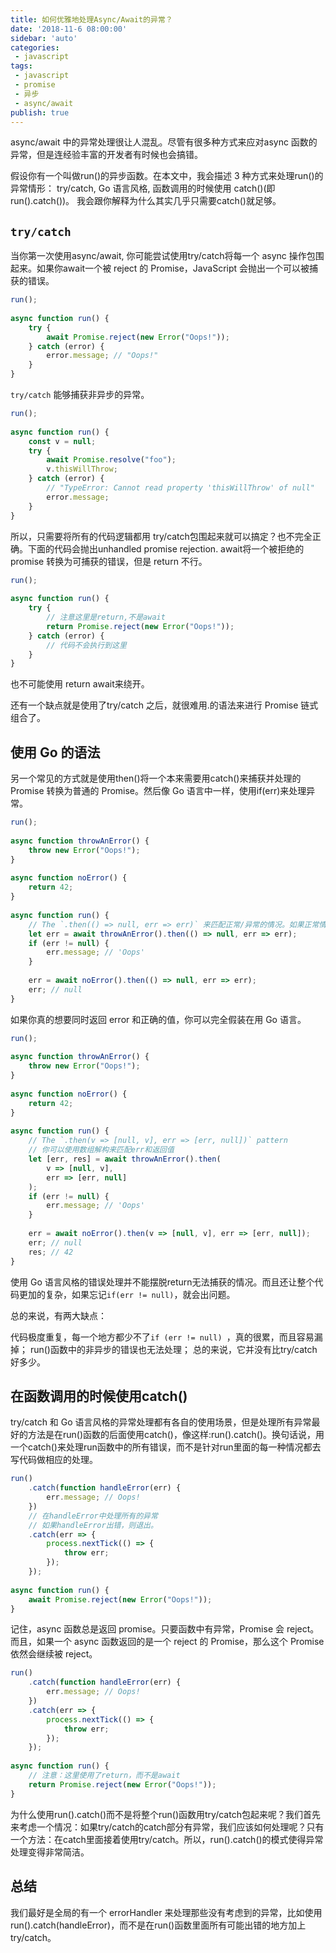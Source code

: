 ```yaml
---
title: 如何优雅地处理Async/Await的异常？
date: '2018-11-6 08:00:00'
sidebar: 'auto'
categories:
 - javascript
tags:
 - javascript
 - promise
 - 异步
 - async/await
publish: true
---
```


async/await 中的异常处理很让人混乱。尽管有很多种方式来应对async 函数的异常，但是连经验丰富的开发者有时候也会搞错。

假设你有一个叫做run()的异步函数。在本文中，我会描述 3 种方式来处理run()的异常情形： try/catch, Go 语言风格, 函数调用的时候使用 catch()(即run().catch())。 我会跟你解释为什么其实几乎只需要catch()就足够。

## ```try/catch```
当你第一次使用async/await, 你可能尝试使用try/catch将每一个 async 操作包围起来。如果你await一个被 reject 的 Promise，JavaScript 会抛出一个可以被捕获的错误。
```js
run();
​
async function run() {
    try {
        await Promise.reject(new Error("Oops!"));
    } catch (error) {
        error.message; // "Oops!"
    }
}
```
```try/catch``` 能够捕获非异步的异常。
```js
run();
​
async function run() {
    const v = null;
    try {
        await Promise.resolve("foo");
        v.thisWillThrow;
    } catch (error) {
        // "TypeError: Cannot read property 'thisWillThrow' of null"
        error.message;
    }
}
```
所以，只需要将所有的代码逻辑都用 try/catch包围起来就可以搞定？也不完全正确。下面的代码会抛出unhandled promise rejection. await将一个被拒绝的 promise 转换为可捕获的错误，但是 return 不行。
```js
run();
​
async function run() {
    try {
        // 注意这里是return,不是await
        return Promise.reject(new Error("Oops!"));
    } catch (error) {
        // 代码不会执行到这里
    }
}
```
也不可能使用 return await来绕开。

还有一个缺点就是使用了try/catch 之后，就很难用.的语法来进行 Promise 链式组合了。

## 使用 Go 的语法
另一个常见的方式就是使用then()将一个本来需要用catch()来捕获并处理的 Promise 转换为普通的 Promise。然后像 Go 语言中一样，使用if(err)来处理异常。
```js
run();
​
async function throwAnError() {
    throw new Error("Oops!");
}
​
async function noError() {
    return 42;
}
​
async function run() {
    // The `.then(() => null, err => err)` 来匹配正常/异常的情况。如果正常情况，返回`null`；如果异常，返回`err`
    let err = await throwAnError().then(() => null, err => err);
    if (err != null) {
        err.message; // 'Oops'
    }
​
    err = await noError().then(() => null, err => err);
    err; // null
}
```
如果你真的想要同时返回 error 和正确的值，你可以完全假装在用 Go 语言。
```js
run();
​
async function throwAnError() {
    throw new Error("Oops!");
}
​
async function noError() {
    return 42;
}
​
async function run() {
    // The `.then(v => [null, v], err => [err, null])` pattern
    // 你可以使用数组解构来匹配err和返回值
    let [err, res] = await throwAnError().then(
        v => [null, v],
        err => [err, null]
    );
    if (err != null) {
        err.message; // 'Oops'
    }
​
    err = await noError().then(v => [null, v], err => [err, null]);
    err; // null
    res; // 42
}
```
使用 Go 语言风格的错误处理并不能摆脱return无法捕获的情况。而且还让整个代码更加的复杂，如果忘记```if(err != null)```，就会出问题。

总的来说，有两大缺点：

代码极度重复，每一个地方都少不了```if (err != null) ```，真的很累，而且容易漏掉；
run()函数中的非异步的错误也无法处理；
总的来说，它并没有比try/catch好多少。

## 在函数调用的时候使用catch()
try/catch 和 Go 语言风格的异常处理都有各自的使用场景，但是处理所有异常最好的方法是在run()函数的后面使用catch()，像这样:run().catch()。换句话说，用一个catch()来处理run函数中的所有错误，而不是针对run里面的每一种情况都去写代码做相应的处理。
```js
run()
    .catch(function handleError(err) {
        err.message; // Oops!
    })
    // 在handleError中处理所有的异常
    // 如果handleError出错，则退出。
    .catch(err => {
        process.nextTick(() => {
            throw err;
        });
    });
​
async function run() {
    await Promise.reject(new Error("Oops!"));
}
```
记住，async 函数总是返回 promise。只要函数中有异常，Promise 会 reject。而且，如果一个 async 函数返回的是一个 reject 的 Promise，那么这个 Promise 依然会继续被 reject。
```js
run()
    .catch(function handleError(err) {
        err.message; // Oops!
    })
    .catch(err => {
        process.nextTick(() => {
            throw err;
        });
    });
​
async function run() {
    // 注意：这里使用了return，而不是await
    return Promise.reject(new Error("Oops!"));
}
```
为什么使用run().catch()而不是将整个run()函数用try/catch包起来呢？我们首先来考虑一个情况：如果try/catch的catch部分有异常，我们应该如何处理呢？只有一个方法：在catch里面接着使用try/catch。所以，run().catch()的模式使得异常处理变得非常简洁。

## 总结
我们最好是全局的有一个 errorHandler 来处理那些没有考虑到的异常，比如使用run().catch(handleError)，而不是在run()函数里面所有可能出错的地方加上try/catch。
